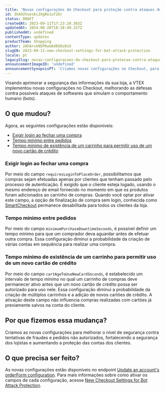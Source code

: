 ```yaml
---
title: 'Novas configurações do Checkout para proteção contra ataques de bots'
id: 3kA92hues6c2XgRe1uf2Or
status: DRAFT
createdAt: 2023-09-11T17:23:20.383Z
updatedAt: 2024-06-28T18:38:49.327Z
publishedAt: undefined
contentType: updates
productTeam: Shopping
author: 2AhArvGNSPKwUAd8GOz0iU
slugEN: 2023-09-11-new-checkout-settings-for-bot-attack-protection
locale: pt
legacySlug: novas-configuracoes-do-checkout-para-protecao-contra-ataques-de-bots
announcementImageID: 'undefined'
announcementSynopsisPT: 'Criamos novas configurações no Checkout, para evitar fraudes e pedidos não autorizados, fortalecendo a segurança.'
---
```



Visando aprimorar a segurança das informações da sua loja, a VTEX implementou novas configurações no Checkout, melhorando as defesas contra possíveis ataques de softwares que simulam o comportamento humano (bots).

## O que mudou?

Agora, as seguintes configurações estão disponíveis:

- [Exigir login ao fechar uma compra](#exigir-login-ao-fechar-uma-compra)
- [Tempo mínimo entre pedidos](#tempo-mínimo-entre-pedidos)
- [Tempo mínimo de existência de um carrinho para permitir uso de um novo cartão de crédito](#tempo-mínimo-de-existência-de-um-carrinho-para-permitir-uso-de-um-novo-cartão-de-crédito)

### Exigir login ao fechar uma compra

Por meio do campo `requiresLoginToPlaceOrder`, possibilitamos que compras sejam efetuadas apenas por clientes que tenham passado pelo processo de autenticação.
É exigido que o cliente esteja logado, usando o mesmo endereço de email fornecido no momento em que os produtos foram adicionados ao carrinho de compras.
Quando você optar por ativar este campo, a opção de finalização de compra sem login, conhecida como [SmartCheckout](https://help.vtex.com/pt/tutorial/smartcheckout-security--3SrJuuhrqwePUg1rp1exfB) permanece desabilitada para todos os clientes da loja.

### Tempo mínimo entre pedidos

Por meio do campo `minimumPurchaseDowntimeSeconds`, é possível definir um tempo mínimo para que um comprador deva aguardar antes de efetuar outra compra.
Essa configuração diminui a probabilidade da criação de várias contas em sequência para realizar uma compra.

### Tempo mínimo de existência de um carrinho para permitir uso de um novo cartão de crédito

Por meio do campo `cartAgeToUseNewCardSeconds`, é estabelecido um intervalo de tempo mínimo no qual um carrinho de compras deve permanecer ativo antes que um novo cartão de crédito possa ser autorizado para uso nele.
Essa configuração diminui a probabilidade da criação de múltiplos carrinhos e a adição de novos cartões de crédito.
A ativação deste campo não influencia compras realizadas com cartões já previamente salvos na conta do cliente.

## Por que fizemos essa mudança?

Criamos as novas configurações para melhorar o nível de segurança contra tentativas de fraudes e pedidos não autorizados, fortalecendo a segurança dos lojistas e aumentando a proteção das contas dos clientes.

## O que precisa ser feito?

As novas configurações estão disponíveis no endpoint [Update an account's orderForm configuration](https://developers.vtex.com/docs/guides/update-an-account-orderform-configuration). Para mais informações sobre como ativar os campos de cada configuração, acesse [New Checkout Settings for Bot Attack Protection](https://developers.vtex.com/updates/release-notes/2023-09-12-new-checkout-settings-for-bot-attack-protection).
